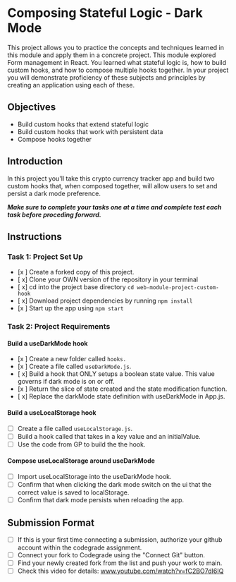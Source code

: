 # Composing Stateful Logic - Dark Mode

This project allows you to practice the concepts and techniques learned in this module and apply them in a concrete project. This module explored Form management in React. You learned what stateful logic is, how to build custom hooks, and how to compose multiple hooks together. In your project you will demonstrate proficiency of these subjects and principles by creating an application using each of these.

## Objectives

- Build custom hooks that extend stateful logic
- Build custom hooks that work with persistent data
- Compose hooks together

## Introduction

In this project you'll take this crypto currency tracker app and build two custom hooks that, when composed together, will allow users to set and persist a dark mode preference.

***Make sure to complete your tasks one at a time and complete test each task before proceding forward.***

## Instructions

### Task 1: Project Set Up

* [x ] Create a forked copy of this project.
* [ x] Clone your OWN version of the repository in your terminal
* [ x] cd into the project base directory `cd web-module-project-custom-hook`
* [ x] Download project dependencies by running `npm install`
* [x ] Start up the app using `npm start`

### Task 2: Project Requirements

#### Build a useDarkMode hook

* [x ] Create a new folder called `hooks.`
* [x ] Create a file called `useDarkMode.js`.
* [ x] Build a hook that ONLY setups a boolean state value. This value governs if dark mode is on or off.
* [x ] Return the slice of state created and the state modification function.
* [ x] Replace the darkMode state definition with useDarkMode in App.js.

#### Build a useLocalStorage hook

* [ ] Create a file called `useLocalStorage.js`.
* [ ] Build a hook called that takes in a key value and an initialValue.
* [ ] Use the code from GP to build the the hook.

#### Compose useLocalStorage around useDarkMode

* [ ] Import useLocalStorage into the useDarkMode hook.
* [ ] Confirm that when clicking the dark mode switch on the ui that the correct value is saved to localStorage.
* [ ] Confirm that dark mode persists when reloading the app.

## Submission Format

- [ ] If this is your first time connecting a submission, authorize your github account within the codegrade assignment.
- [ ] Connect your fork to Codegrade using the "Connect Git" button.
- [ ] Find your newly created fork from the list and push your work to main.
- [ ] Check this video for details: www.youtube.com/watch?v=fC2BO7dI6IQ
